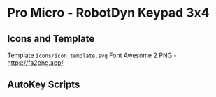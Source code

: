 # Pro Micro  - RobotDyn Keypad 3x4


## Icons and Template
Template `icons/icon_template.svg`
Font Awesome 2 PNG - https://fa2png.app/

## AutoKey Scripts
